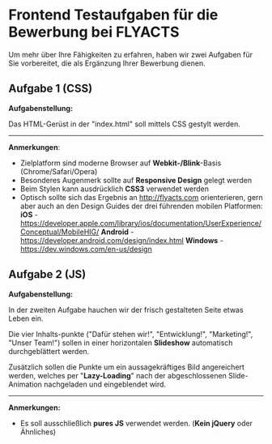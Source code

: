 Frontend Testaufgaben für die Bewerbung bei FLYACTS
==============================================

Um mehr über Ihre Fähigkeiten zu erfahren, haben wir zwei Aufgaben für Sie vorbereitet, die als Ergänzung Ihrer Bewerbung dienen.

Aufgabe 1 (CSS)
---------------

**Aufgabenstellung:**

Das HTML-Gerüst in der "index.html" soll mittels CSS gestylt werden. 


----------


**Anmerkungen**:

 - Zielplatform sind moderne Browser auf **Webkit-/Blink**-Basis (Chrome/Safari/Opera)
 - Besonderes Augenmerk sollte auf **Responsive Design** gelegt werden
 - Beim Stylen kann ausdrücklich **CSS3** verwendet werden
 - Optisch sollte sich das Ergebnis an http://flyacts.com orienterieren, gern aber auch an den Design Guides der drei führenden mobilen Platformen:
**iOS** - https://developer.apple.com/library/ios/documentation/UserExperience/Conceptual/MobileHIG/
**Android** - https://developer.android.com/design/index.html
**Windows** - https://dev.windows.com/en-us/design

Aufgabe 2 (JS)
--------------

**Aufgabenstellung:**

In der zweiten Aufgabe hauchen wir der frisch gestalteten Seite etwas Leben ein. 

Die vier Inhalts-punkte ("Dafür stehen wir!", "Entwicklung!", "Marketing!", "Unser Team!") sollen in einer horizontalen **Slideshow** automatisch durchgeblättert werden. 

Zusätzlich sollen die Punkte um ein aussagekräftiges Bild angereichert werden, welches per "**Lazy-Loading**" nach der abgeschlossenen Slide-Animation nachgeladen und eingeblendet wird.


----------


**Anmerkungen:**

 - Es soll ausschließlich **pures JS** verwendet werden. (**Kein jQuery** oder Ähnliches)

